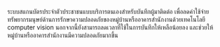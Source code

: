 ระบบสแกนบัตรประจำตัวประชาชนแบบบริการตนเองสำหรับบันทึกผู้มาติดต่อ เพื่อลดค่าใช้จ่ายทรัพยากรมนุษย์ด้านการรักษาความปลอดภัยของหมู่บ้านหรืออาคารสำนักงานด้วยเทคโนโลยี computer vision นอกจากนี้ยังสามารถลดเวลาที่ใช้ในการบันทึกให้เหลือน้อยลง และช่วยให้หมู่บ้านหรืออาคารสำนักงานมีความปลอดภัยมากขึ้น
